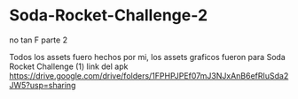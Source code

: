 # Soda-Rocket-Challenge-2
no tan F parte 2

Todos los assets fuero hechos por mi, los assets graficos fueron para Soda Rocket Challenge (1)
link del apk
https://drive.google.com/drive/folders/1FPHPJPEf07mJ3NJxAnB6efRIuSda2JW5?usp=sharing


